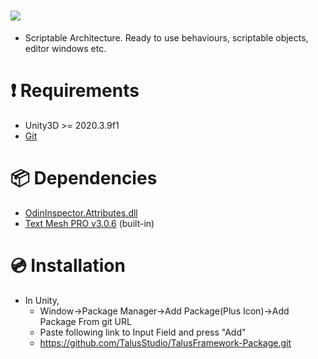 # [![](https://img.shields.io/github/package-json/displayName/talusstudio/talusframework-package?label=Package%3A)](https://github.com/TalusStudio/TalusFramework-Package)
- Scriptable Architecture. Ready to use behaviours, scriptable objects, editor windows etc.

# ❗ Requirements 
- Unity3D >= 2020.3.9f1
- [Git](https://git-scm.com/downloads)

# 📦 Dependencies
- [OdinInspector.Attributes.dll](https://odininspector.com/)
- [Text Mesh PRO v3.0.6](https://docs.unity3d.com/Packages/com.unity.textmeshpro@3.0/manual/index.html) (built-in)

# 💿 Installation
- In Unity,
  - Window->Package Manager->Add Package(Plus Icon)->Add Package From git URL
  - Paste following link to Input Field and press "Add"
  - https://github.com/TalusStudio/TalusFramework-Package.git

